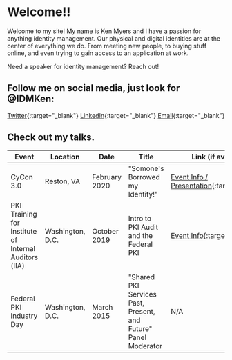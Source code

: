 # Welcome!!

Welcome to my site! My name is Ken Myers and I have a passion for anything identity management. Our physical and digital identities are at the center of everything we do. From meeting new people, to buying stuff online, and even trying to gain access to an application at work.

Need a speaker for identity management? Reach out!

## Follow me on social media, just look for @IDMKen:
[Twitter](https://twitter.com/IDMKen){:target="_blank"} 
[LinkedIn](https://www.linkedin.com/in/idmken/){:target="_blank"} 
[Email](mailto:mail@myers.guru){:target="_blank"} 

## Check out my talks.
| Event | Location | Date | Title | Link (if available) |
| ----- | -------- | ---- | ----- | ------------------- |
| CyCon 3.0 | Reston, VA | February 2020 | "Somone's Borrowed my Identity!" | [Event Info / Presentation](/talks/2002-cycon3.md){:target="_blank"} |
| PKI Training for Institute of Internal Auditors (IIA) | Washington, D.C. | October 2019 | Intro to PKI Audit and the Federal PKI | [Event Info](/talks/1910-pkiaudit){:target="_blank"} |
| Federal PKI Industry Day | Washington, D.C. | March 2015 | "Shared PKI Services Past, Present, and Future" Panel Moderator | N/A |
